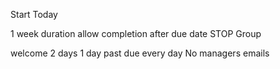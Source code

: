 Start Today

1 week duration
allow completion after due date
STOP Group

welcome
2 days
1 day
past due every day
No managers emails